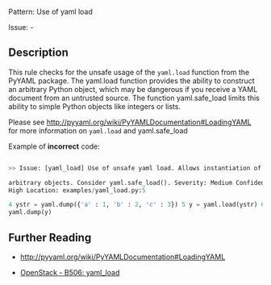 Pattern: Use of yaml load

Issue: -

## Description

This rule checks for the unsafe usage of the `yaml.load` function from
the PyYAML package. The yaml.load function provides the ability to construct
an arbitrary Python object, which may be dangerous if you receive a YAML
document from an untrusted source. The function yaml.safe_load limits this
ability to simple Python objects like integers or lists.

Please see <http://pyyaml.org/wiki/PyYAMLDocumentation#LoadingYAML> for more
information on `yaml.load` and yaml.safe_load

Example of **incorrect** code:

```python

>> Issue: [yaml_load] Use of unsafe yaml load. Allows instantiation of

arbitrary objects. Consider yaml.safe_load(). Severity: Medium Confidence:
High Location: examples/yaml_load.py:5

4 ystr = yaml.dump({'a' : 1, 'b' : 2, 'c' : 3}) 5 y = yaml.load(ystr) 6
yaml.dump(y)

```

## Further Reading

  - <http://pyyaml.org/wiki/PyYAMLDocumentation#LoadingYAML>
* [OpenStack - B506: yaml_load](https://docs.openstack.org/developer/bandit/plugins/yaml_load.html)
